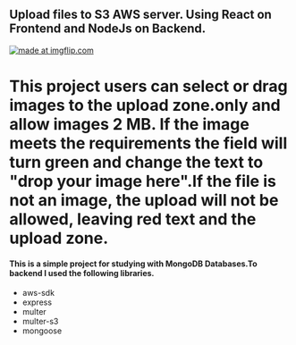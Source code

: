 ## Upload files to S3 AWS server. Using React on Frontend and NodeJs on Backend.



 <a href="https://imgflip.com/gif/3agka6"><img src="https://i.imgflip.com/3agka6.gif" title="made at imgflip.com"/></a>
 
 
 # This project users can select or drag images to the upload zone.only and allow images 2 MB. If the image meets the requirements the field will turn green and change the text to "drop your image here".If the file is not an image, the upload will not be allowed, leaving red text and the upload zone.


#### This is a simple project for studying with MongoDB Databases.To backend I used the following libraries.

- aws-sdk
- express
- multer
- multer-s3
- mongoose










